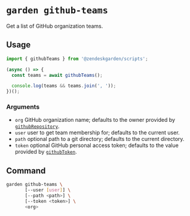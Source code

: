 # `garden github-teams`

Get a list of GitHub organization teams.

## Usage

```ts
import { githubTeams } from '@zendeskgarden/scripts';

(async () => {
  const teams = await githubTeams();

  console.log(teams && teams.join(', '));
})();
```

### Arguments

- `org` GitHub organization name; defaults to the owner provided by
  [`githubRepository`](../repository#readme).
- `user` user to get team membership for; defaults to the current user.
- `path` optional path to a git directory; defaults to the current directory.
- `token` optional GitHub personal access token; defaults to the value
  provided by [`githubToken`](../token#readme).

## Command

```sh
garden github-teams \
       [--user [user]] \
       [--path <path>] \
       [--token <token>] \
       <org>
```
